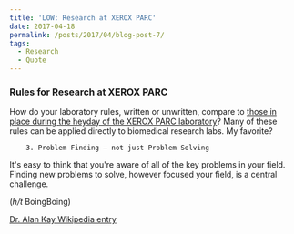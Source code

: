```yaml
---
title: 'LOW: Research at XEROX PARC'
date: 2017-04-18
permalink: /posts/2017/04/blog-post-7/
tags:
  - Research
  - Quote
---
```


### Rules for Research at XEROX PARC

How do your laboratory rules, written or unwritten, compare to [those in place during the heyday of the XEROX PARC laboratory](https://www.quora.com/What-made-Xerox-PARC-special-Who-else-today-is-like-them/answer/Alan-Kay-11)? Many of these rules can be applied directly to biomedical research labs. My favorite?

		3. Problem Finding — not just Problem Solving

It's easy to think that you're aware of all of the key problems in your field. Finding new problems to solve, however focused your field, is a central challenge.


(*h/t* BoingBoing)

[Dr. Alan Kay Wikipedia entry](https://en.wikipedia.org/wiki/Alan_Kay)
